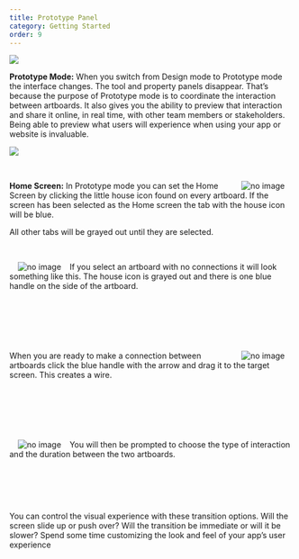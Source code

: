 ```yaml
---
title: Prototype Panel
category: Getting Started
order: 9
---
```


![](https://iwilfried.github.io/Adobe-XD-eBook/images/XD-Prototype-01.png)

**Prototype Mode:** When you switch from Design mode to Prototype mode the interface changes. The tool and property panels disappear. That’s because the purpose of Prototype mode is to coordinate the interaction between artboards. 
It also gives you the ability to preview that interaction and share it online, in real time, with other team members or stakeholders. Being able to preview what users will experience when using your app or website is invaluable.   

![](https://iwilfried.github.io/Adobe-XD-eBook/images/XD-Prototype-02.png)

&nbsp;  

<img style="padding: 0px 15px; float: right" src="https://iwilfried.github.io/Adobe-XD-eBook/images/XD-Prototype-03.png" alt="no image" />**Home Screen:** In Prototype mode you can set the Home Screen by clicking the little house icon found on every artboard. If the screen has been selected as the Home screen the tab with the house icon will be blue.  

All other tabs will be grayed out until they are selected.

&nbsp;  

<img style="padding: 0px 15px; float: left" src="https://iwilfried.github.io/Adobe-XD-eBook/images/XD-Prototype-04.png" alt="no image" />If you select an artboard with no connections it will look something like this. The house icon is grayed out and there is one blue handle on the side of the artboard.

&nbsp;  

&nbsp;  

&nbsp;  

<img style="padding: 0px 15px; float: right" src="https://iwilfried.github.io/Adobe-XD-eBook/images/XD-Prototype-05.png" alt="no image"/>When you are ready to make a connection between artboards click the blue handle with the arrow and drag it to the target screen. This creates a wire.
 
&nbsp;  

&nbsp;  

&nbsp;  

<img style="padding: 0px 15px; float: left" src="https://iwilfried.github.io/Adobe-XD-eBook/images/XD-Prototype-06.png" alt="no image"/>You will then be prompted to choose the type of interaction and the duration between the two artboards.  
&nbsp;  

&nbsp;  

&nbsp;  

You can control the visual experience with these transition options. Will the screen slide up or push over? Will the transition be immediate or will it be slower?  Spend some time customizing the look and feel of your app’s user experience